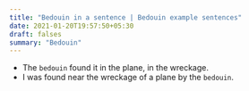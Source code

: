 ```yaml
---
title: "Bedouin in a sentence | Bedouin example sentences"
date: 2021-01-20T19:57:50+05:30
draft: falses
summary: "Bedouin"
---
```

- The `bedouin` found it in the plane, in the wreckage.
- I was found near the wreckage of a plane by the `bedouin`.
                 
